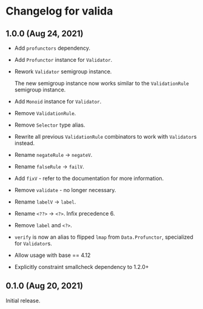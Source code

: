 # Changelog for valida

## 1.0.0 (Aug 24, 2021)
* Add `profunctors` dependency.
* Add `Profunctor` instance for `Validator`.
* Rework `Validator` semigroup instance.

  The new semigroup instance now works similar to the `ValidationRule` semigroup instance.
* Add `Monoid` instance for `Validator`.
* Remove `ValidationRule`.
* Remove `Selector` type alias.
* Rewrite all previous `ValidationRule` combinators to work with `Validator`s instead.
* Rename `negateRule` -> `negateV`.
* Rename `falseRule` -> `failV`.
* Add `fixV` - refer to the documentation for more information.
* Remove `validate` - no longer necessary.
* Rename `labelV` -> `label`.
* Rename `<??>` -> `<?>`. Infix precedence 6.
* Remove `label` and `<?>`.
* `verify` is now an alias to flipped `lmap` from `Data.Profunctor`, specialized for `Validator`s.
* Allow usage with base == 4.12
* Explicitly constraint smallcheck dependency to 1.2.0+

## 0.1.0 (Aug 20, 2021)
Initial release.
